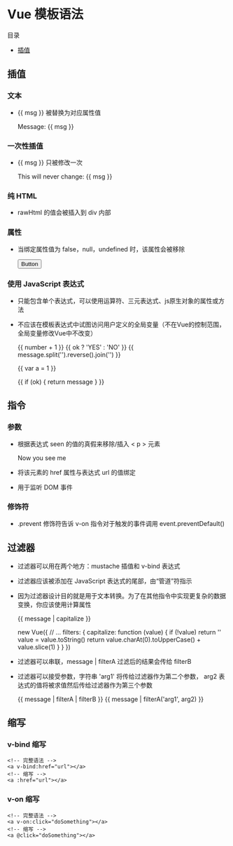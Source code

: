 # Vue 模板语法

目录

- [插值](#11)

## 插值

### 文本

- {{ msg }} 被替换为对应属性值



    <span>Message: {{ msg }}</span>

### 一次性插值

- {{ msg }} 只被修改一次


    <span v-once>This will never change: {{ msg }}</span>

### 纯 HTML

- rawHtml 的值会被插入到 div 内部


    <div v-html="rawHtml"></div>

### 属性

- 当绑定属性值为 false，null，undefined 时，该属性会被移除


    <div v-bind:id="dynamicId"></div>
    <button v-bind:disabled="isButtonDisabled">Button</button>

### 使用 JavaScript 表达式

- 只能包含单个表达式，可以使用运算符、三元表达式、js原生对象的属性或方法
- 不应该在模板表达式中试图访问用户定义的全局变量（不在Vue的控制范围，全局变量修改Vue中不改变）


    <span>{{ number + 1 }}</span>
    <span>{{ ok ? 'YES' : 'NO' }}</span>
    <span>{{ message.split('').reverse().join('') }}</span>
    <div v-bind:id="'list-' + id"></div>

    <!-- 这是语句，不是表达式 -->
    <span>{{ var a = 1 }}</span>
    <!-- 流控制也不会生效，请使用三元表达式 -->
    <span>{{ if (ok) { return message } }}</span>

## 指令

### 参数

- 根据表达式 seen 的值的真假来移除/插入 < p > 元素


    <p v-if="seen">Now you see me</p>

- 将该元素的 href 属性与表达式 url 的值绑定


    <a v-bind:href="url"></a>

- 用于监听 DOM 事件


    <a v-on:click="doSomething">

### 修饰符

- .prevent 修饰符告诉 v-on 指令对于触发的事件调用 event.preventDefault()


    <form v-on:submit.prevent="onSubmit"></form>

## 过滤器

- 过滤器可以用在两个地方：mustache 插值和 v-bind 表达式
- 过滤器应该被添加在 JavaScript 表达式的尾部，由“管道”符指示
- 因为过滤器设计目的就是用于文本转换。为了在其他指令中实现更复杂的数据变换，你应该使用计算属性


    <!-- in mustaches -->
    <span>{{ message | capitalize }}</span>
    <!-- in v-bind -->
    <div v-bind:id="rawId | formatId"></div>

    new Vue({
      // ...
      filters: {
        capitalize: function (value) {
          if (!value) return ''
          value = value.toString()
          return value.charAt(0).toUpperCase() + value.slice(1)
        }
      }
    })

- 过滤器可以串联，message | filterA 过滤后的结果会传给 filterB
- 过滤器可以接受参数，字符串 'arg1' 将传给过滤器作为第二个参数， arg2 表达式的值将被求值然后传给过滤器作为第三个参数


    <span>{{ message | filterA | filterB }}</span>
    <span>{{ message | filterA('arg1', arg2) }}</span>

## 缩写

### v-bind 缩写

    <!-- 完整语法 -->
    <a v-bind:href="url"></a>
    <!-- 缩写 -->
    <a :href="url"></a>

### v-on 缩写

    <!-- 完整语法 -->
    <a v-on:click="doSomething"></a>
    <!-- 缩写 -->
    <a @click="doSomething"></a>